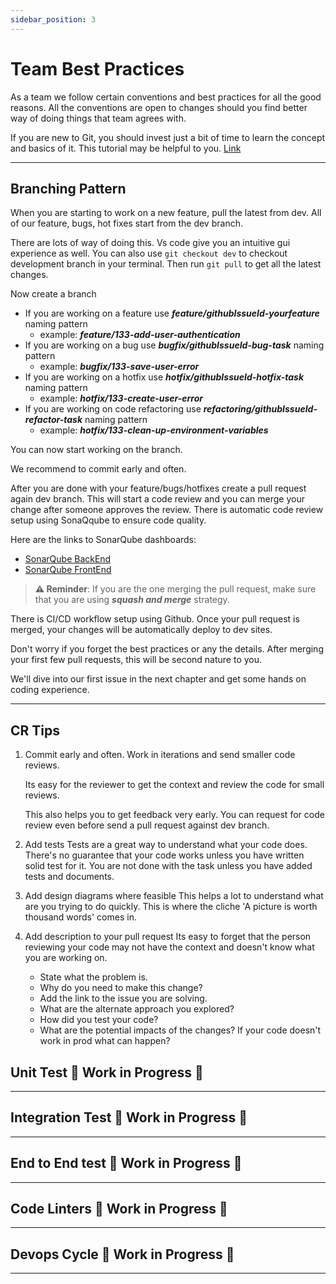```yaml
---
sidebar_position: 3
---
```


# Team Best Practices

As a team we follow certain conventions and best practices for all the good reasons.
All the conventions are open to changes should you find better way of doing things that team agrees with.

If you are new to Git, you should invest just a bit of time to learn the concept and basics of it.
This tutorial may be helpful to you. [Link](https://git-scm.com/book/en/v2/Getting-Started-What-is-Git%3F)

---

## Branching Pattern

When you are starting to work on a new feature, pull the latest from dev.
All of our feature, bugs, hot fixes start from the dev branch.

There are lots of way of doing this. Vs code give you an intuitive gui experience as well.
You can also use `git checkout dev` to checkout development branch in your terminal.
Then run `git pull` to get all the latest changes.

Now create a branch

- If you are working on a feature use **_feature/githubIssueId-yourfeature_** naming pattern
  - example: **_feature/133-add-user-authentication_**
- If you are working on a bug use **_bugfix/githubIssueId-bug-task_** naming pattern
  - example: **_bugfix/133-save-user-error_**
- If you are working on a hotfix use **_hotfix/githubIssueId-hotfix-task_** naming pattern
  - example: **_hotfix/133-create-user-error_**
- If you are working on code refactoring use **_refactoring/githubIssueId-refactor-task_** naming pattern
  - example: **_hotfix/133-clean-up-environment-variables_**

You can now start working on the branch.

We recommend to commit early and often.

After you are done with your feature/bugs/hotfixes create a pull request again dev branch.
This will start a code review and you can merge your change after someone approves the review.
There is automatic code review setup using SonaQqube to ensure code quality.

Here are the links to SonarQube dashboards:

- [SonarQube BackEnd](https://sonarcloud.io/project/overview?id=byoma-kusuma_bk-portal-api)
- [SonarQube FrontEnd](https://sonarcloud.io/project/overview?id=byoma-kusuma_core.x.ui)

> **⚠ Reminder**: If you are the one merging the pull request, make sure that you are using **_squash and merge_** strategy.

There is CI/CD workflow setup using Github. Once your pull request is merged, your changes will be automatically deploy to dev sites.

Don't worry if you forget the best practices or any the details.
After merging your first few pull requests, this will be second nature to you.

We'll dive into our first issue in the next chapter and get some hands on coding experience.

---

## CR Tips

1. Commit early and often. Work in iterations and send smaller code reviews.

   Its easy for the reviewer to get the context and review the code for small reviews.

   This also helps you to get feedback very early. You can request for code review even before send a pull request against dev branch.

2. Add tests
   Tests are a great way to understand what your code does. There's no guarantee that your code works unless you have written solid test for it.
   You are not done with the task unless you have added tests and documents.
3. Add design diagrams where feasible
   This helps a lot to understand what are you trying to do quickly. This is where the cliche 'A picture is worth thousand words' comes in.
4. Add description to your pull request
   Its easy to forget that the person reviewing your code may not have the context and doesn't know what you are working on.
   - State what the problem is.
   - Why do you need to make this change?
   - Add the link to the issue you are solving.
   - What are the alternate approach you explored?
   - How did you test your code?
   - What are the potential impacts of the changes? If your code doesn't work in prod what can happen?

## Unit Test 🚧 Work in Progress 🚧

---

## Integration Test 🚧 Work in Progress 🚧

---

## End to End test 🚧 Work in Progress 🚧

---

## Code Linters 🚧 Work in Progress 🚧

---

## Devops Cycle 🚧 Work in Progress 🚧

---
